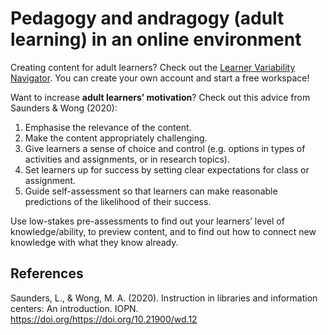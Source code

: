 # Pedagogy and andragogy (adult learning) in an online environment

Creating content for adult learners? Check out the [Learner Variability Navigator](https://lvp.digitalpromiseglobal.org/). You can create your own account and start a free workspace!

Want to increase **adult learners’ motivation**? Check out this advice from Saunders & Wong (2020):

1. Emphasise the relevance of the content.
2. Make the content appropriately challenging.
3. Give learners a sense of choice and control (e.g. options in types of activities and assignments, or in research topics).
4. Set learners up for success by setting clear expectations for class or assignment.
5. Guide self-assessment so that learners can make reasonable predictions of the likelihood of their success.

Use low-stakes pre-assessments to find out your learners’ level of knowledge/ability, to preview content, and to find out how to connect new knowledge with what they know already.


## References
Saunders, L., & Wong, M. A. (2020). Instruction in libraries and information centers: An introduction. IOPN. https://doi.org/https://doi.org/10.21900/wd.12

